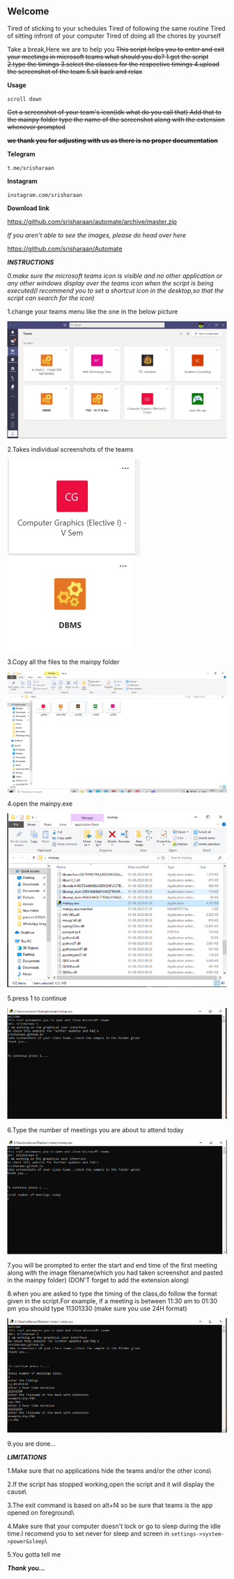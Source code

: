 ## Welcome 
Tired of sticking to your schedules
Tired of following the same routine
Tired of sitting infront of your computer
Tired of doing all the chores by yourself

Take a break,Here we are to help you
~~This script helps you to enter and exit your meetings in microsoft teams
what should you do?
1.get the script
2.type the timings
3.select the classes for the respective timings
4.upload the screenshot of the team
5.sit back and relax~~



**Usage**

``scroll down``

~~Get a screenshot of your team's icon(idk what do you call that)
Add that to the mainpy folder
type the name of the screenshot along with the extension whenever prompted~~

~~**we thank you for adjusting with us as there is no proper documentation**~~


**Telegram**

``t.me/srisharaan``

**Instagram**

``instagram.com/srisharaan``



**Download link**

https://github.com/srisharaan/automate/archive/master.zip

*If you aren't able to see the images, please do head over here*

https://github.com/srisharaan/Automate





***INSTRUCTIONS***

*0.make sure the microsoft teams icon is visible and no other application or any other windows display over the teams icon when the script is being executed(I recommend you to set a shortcut icon in the desktop,so that the script can search for the icon)*

1.change your teams menu like the one in the below picture

![mainscreen](https://github.com/srisharaan/Automate/blob/master/i%20%26%20us/mainscreen.PNG)


2.Takes individual screenshots of the teams 

![cg](https://github.com/srisharaan/Automate/blob/master/i%20%26%20us/cg.PNG)
![dbms](https://github.com/srisharaan/Automate/blob/master/i%20%26%20us/dbms.PNG)


3.Copy all the files to the mainpy folder

![all](https://github.com/srisharaan/Automate/blob/master/i%20%26%20us/all.PNG)


4.open the mainpy.exe

![file](https://github.com/srisharaan/Automate/blob/master/i%20%26%20us/Capture.PNG)


5.press 1 to continue

![first](https://github.com/srisharaan/Automate/blob/master/i%20%26%20us/1.PNG)


6.Type the number of meetings you are about to attend today

![second](https://github.com/srisharaan/Automate/blob/master/i%20%26%20us/2.PNG)


7.you will be prompted to enter the start and end time of the first meeting along with the image filename(which you had taken screenshot and pasted in the mainpy folder)
(DON'T forget to add the extension along)

8.when you are asked to type the timing of the class,do follow the format given in the script.For example, if a meeting is between 11:30 am to 01:30 pm you should type 11301330
(make sure you use 24H format)

![second](https://github.com/srisharaan/Automate/blob/master/i%20%26%20us/3.PNG)



9.you are done...


***LIMITATIONS***

1.Make sure that no applications hide the teams and/or the other icons\


2.If the script has stopped working,open the script and it will display the cause\


3.The exit command is based on alt+f4 so be sure that teams is the app opened on foreground\


4.Make sure that your computer doesn't lock or go to sleep during the idle time.I recomend you to set never for sleep and screen in ``settings->system->power&sleep``\


5.You gotta tell me




***Thank you...***




